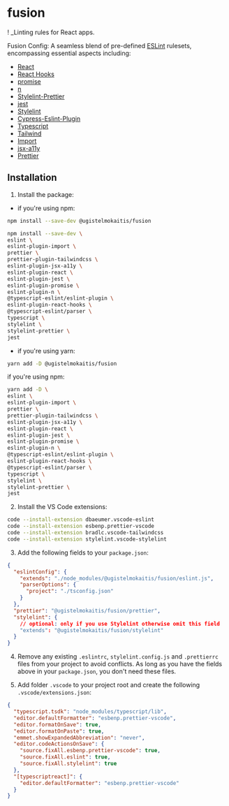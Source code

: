 # fusion

! _Linting rules for React apps.

Fusion Config: A seamless blend of pre-defined [ESLint](https://eslint.org/) rulesets, encompassing essential aspects including:

- [React](https://github.com/jsx-eslint/eslint-plugin-react)
- [React Hooks](https://github.com/facebook/react)
- [promise](https://github.com/eslint-community/eslint-plugin-promise)
- [n](https://github.com/eslint-community/eslint-plugin-n)
- [Stylelint-Prettier](https://github.com/prettier/stylelint-prettier)
- [jest](https://github.com/jest-community/eslint-plugin-jest)
- [Stylelint](https://stylelint.io/)
- [Cypress-Eslint-Plugin](https://github.com/cypress-io/eslint-plugin-cypress)
- [Typescript](https://github.com/typescript-eslint/typescript-eslint)
- [Tailwind](https://github.com/tailwindlabs/prettier-plugin-tailwindcss)
- [Import](https://github.com/import-js/eslint-plugin-import)
- [jsx-a11y](https://github.com/jsx-eslint/eslint-plugin-jsx-a11y)
- [Prettier](https://prettier.io/)

## Installation

1. Install the package:

- if you're using npm:

```sh
npm install --save-dev @ugistelmokaitis/fusion
```

```sh
npm install --save-dev \
eslint \
eslint-plugin-import \
prettier \
prettier-plugin-tailwindcss \
eslint-plugin-jsx-a11y \
eslint-plugin-react \
eslint-plugin-jest \
eslint-plugin-promise \
eslint-plugin-n \
@typescript-eslint/eslint-plugin \
eslint-plugin-react-hooks \
@typescript-eslint/parser \
typescript \
stylelint \
stylelint-prettier \
jest
```

- if you're using yarn:

```sh
yarn add -D @ugistelmokaitis/fusion
```

if you're using npm:

```sh
yarn add -D \
eslint \
eslint-plugin-import \
prettier \
prettier-plugin-tailwindcss \
eslint-plugin-jsx-a11y \
eslint-plugin-react \
eslint-plugin-jest \
eslint-plugin-promise \
eslint-plugin-n \
@typescript-eslint/eslint-plugin \
eslint-plugin-react-hooks \
@typescript-eslint/parser \
typescript \
stylelint \
stylelint-prettier \
jest
```

2. Install the VS Code extensions:

```sh
code --install-extension dbaeumer.vscode-eslint
code --install-extension esbenp.prettier-vscode
code --install-extension bradlc.vscode-tailwindcss
code --install-extension stylelint.vscode-stylelint
```

3. Add the following fields to your `package.json`:

```json
{
  "eslintConfig": {
    "extends": "./node_modules/@ugistelmokaitis/fusion/eslint.js",
    "parserOptions": {
      "project": "./tsconfig.json"
    }
  },
  "prettier": "@ugistelmokaitis/fusion/prettier",
  "stylelint": {
    // optional: only if you use Stylelint otherwise omit this field
    "extends": "@ugistelmokaitis/fusion/stylelint"
  }
}
```

4. Remove any existing `.eslintrc`, `stylelint.config.js` and `.prettierrc` files from your project to avoid conflicts. As long as you have the fields above in your `package.json`, you don't need these files.

5. Add folder `.vscode` to your project root and create the following `.vscode/extensions.json`:

```json
{
  "typescript.tsdk": "node_modules/typescript/lib",
  "editor.defaultFormatter": "esbenp.prettier-vscode",
  "editor.formatOnSave": true,
  "editor.formatOnPaste": true,
  "emmet.showExpandedAbbreviation": "never",
  "editor.codeActionsOnSave": {
    "source.fixAll.esbenp.prettier-vscode": true,
    "source.fixAll.eslint": true,
    "source.fixAll.stylelint": true
  },
  "[typescriptreact]": {
    "editor.defaultFormatter": "esbenp.prettier-vscode"
  }
}
```
